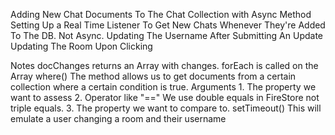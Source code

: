 Adding New Chat Documents To The Chat Collection with Async Method 
Setting Up a Real Time Listener To Get New Chats Whenever They're Added To The DB. Not Async. 
Updating The Username After Submitting An Update
Updating The Room Upon Clicking 

Notes
  docChanges returns an Array with changes. 
  forEach is called on the Array
where()
  The method allows us to get documents from a certain collection where a certain condition is true.
  Arguments
    1. The property we want to assess
    2. Operator like "==" We use double equals in FireStore not triple equals. 
    3. The property we want to compare to.
setTimeout()
  This will emulate a user changing a room and their username

